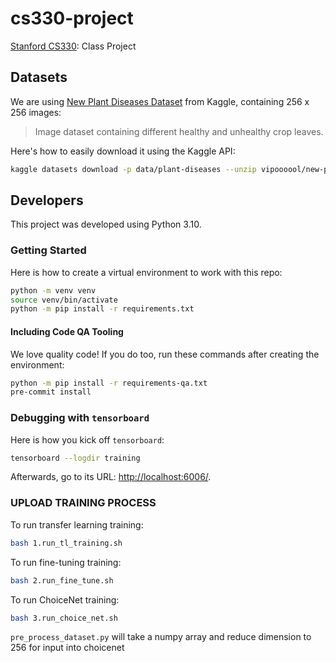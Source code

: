# cs330-project

[Stanford CS330][1]: Class Project

## Datasets

We are using [New Plant Diseases Dataset][2] from Kaggle, containing 256 x 256 images:

> Image dataset containing different healthy and unhealthy crop leaves.

Here's how to easily download it using the Kaggle API:

```bash
kaggle datasets download -p data/plant-diseases --unzip vipoooool/new-plant-diseases-dataset
```

## Developers

This project was developed using Python 3.10.

### Getting Started

Here is how to create a virtual environment to work with this repo:

```bash
python -m venv venv
source venv/bin/activate
python -m pip install -r requirements.txt
```

#### Including Code QA Tooling

We love quality code!  If you do too,
run these commands after creating the environment:

```bash
python -m pip install -r requirements-qa.txt
pre-commit install
```

### Debugging with `tensorboard`

Here is how you kick off `tensorboard`:

```bash
tensorboard --logdir training
```

Afterwards, go to its URL: [http://localhost:6006/](http://localhost:6006/).

### UPLOAD TRAINING PROCESS

To run transfer learning training:

```bash
bash 1.run_tl_training.sh
```

To run fine-tuning training:

```bash
bash 2.run_fine_tune.sh
```

To run ChoiceNet training:

```bash
bash 3.run_choice_net.sh
```

`pre_process_dataset.py` will take a numpy array and reduce dimension to 256 for input into choicenet

[1]: https://cs330.stanford.edu/
[2]: https://www.kaggle.com/datasets/vipoooool/new-plant-diseases-dataset
